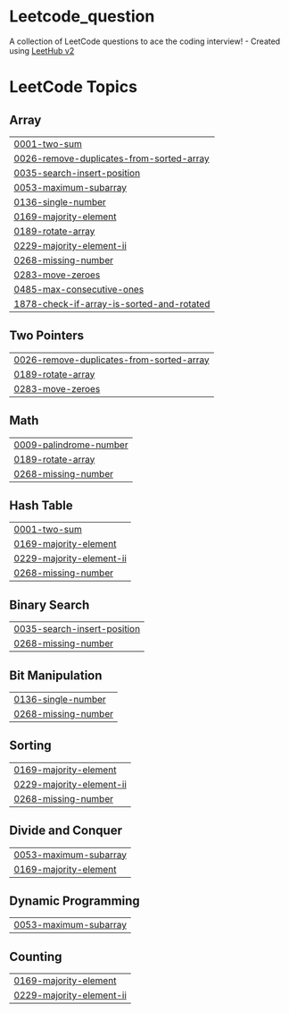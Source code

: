 # Leetcode_question
A collection of LeetCode questions to ace the coding interview! - Created using [LeetHub v2](https://github.com/arunbhardwaj/LeetHub-2.0)

<!---LeetCode Topics Start-->
# LeetCode Topics
## Array
|  |
| ------- |
| [0001-two-sum](https://github.com/AvishiktaDutta/Leetcode_question/tree/master/0001-two-sum) |
| [0026-remove-duplicates-from-sorted-array](https://github.com/AvishiktaDutta/Leetcode_question/tree/master/0026-remove-duplicates-from-sorted-array) |
| [0035-search-insert-position](https://github.com/AvishiktaDutta/Leetcode_question/tree/master/0035-search-insert-position) |
| [0053-maximum-subarray](https://github.com/AvishiktaDutta/Leetcode_question/tree/master/0053-maximum-subarray) |
| [0136-single-number](https://github.com/AvishiktaDutta/Leetcode_question/tree/master/0136-single-number) |
| [0169-majority-element](https://github.com/AvishiktaDutta/Leetcode_question/tree/master/0169-majority-element) |
| [0189-rotate-array](https://github.com/AvishiktaDutta/Leetcode_question/tree/master/0189-rotate-array) |
| [0229-majority-element-ii](https://github.com/AvishiktaDutta/Leetcode_question/tree/master/0229-majority-element-ii) |
| [0268-missing-number](https://github.com/AvishiktaDutta/Leetcode_question/tree/master/0268-missing-number) |
| [0283-move-zeroes](https://github.com/AvishiktaDutta/Leetcode_question/tree/master/0283-move-zeroes) |
| [0485-max-consecutive-ones](https://github.com/AvishiktaDutta/Leetcode_question/tree/master/0485-max-consecutive-ones) |
| [1878-check-if-array-is-sorted-and-rotated](https://github.com/AvishiktaDutta/Leetcode_question/tree/master/1878-check-if-array-is-sorted-and-rotated) |
## Two Pointers
|  |
| ------- |
| [0026-remove-duplicates-from-sorted-array](https://github.com/AvishiktaDutta/Leetcode_question/tree/master/0026-remove-duplicates-from-sorted-array) |
| [0189-rotate-array](https://github.com/AvishiktaDutta/Leetcode_question/tree/master/0189-rotate-array) |
| [0283-move-zeroes](https://github.com/AvishiktaDutta/Leetcode_question/tree/master/0283-move-zeroes) |
## Math
|  |
| ------- |
| [0009-palindrome-number](https://github.com/AvishiktaDutta/Leetcode_question/tree/master/0009-palindrome-number) |
| [0189-rotate-array](https://github.com/AvishiktaDutta/Leetcode_question/tree/master/0189-rotate-array) |
| [0268-missing-number](https://github.com/AvishiktaDutta/Leetcode_question/tree/master/0268-missing-number) |
## Hash Table
|  |
| ------- |
| [0001-two-sum](https://github.com/AvishiktaDutta/Leetcode_question/tree/master/0001-two-sum) |
| [0169-majority-element](https://github.com/AvishiktaDutta/Leetcode_question/tree/master/0169-majority-element) |
| [0229-majority-element-ii](https://github.com/AvishiktaDutta/Leetcode_question/tree/master/0229-majority-element-ii) |
| [0268-missing-number](https://github.com/AvishiktaDutta/Leetcode_question/tree/master/0268-missing-number) |
## Binary Search
|  |
| ------- |
| [0035-search-insert-position](https://github.com/AvishiktaDutta/Leetcode_question/tree/master/0035-search-insert-position) |
| [0268-missing-number](https://github.com/AvishiktaDutta/Leetcode_question/tree/master/0268-missing-number) |
## Bit Manipulation
|  |
| ------- |
| [0136-single-number](https://github.com/AvishiktaDutta/Leetcode_question/tree/master/0136-single-number) |
| [0268-missing-number](https://github.com/AvishiktaDutta/Leetcode_question/tree/master/0268-missing-number) |
## Sorting
|  |
| ------- |
| [0169-majority-element](https://github.com/AvishiktaDutta/Leetcode_question/tree/master/0169-majority-element) |
| [0229-majority-element-ii](https://github.com/AvishiktaDutta/Leetcode_question/tree/master/0229-majority-element-ii) |
| [0268-missing-number](https://github.com/AvishiktaDutta/Leetcode_question/tree/master/0268-missing-number) |
## Divide and Conquer
|  |
| ------- |
| [0053-maximum-subarray](https://github.com/AvishiktaDutta/Leetcode_question/tree/master/0053-maximum-subarray) |
| [0169-majority-element](https://github.com/AvishiktaDutta/Leetcode_question/tree/master/0169-majority-element) |
## Dynamic Programming
|  |
| ------- |
| [0053-maximum-subarray](https://github.com/AvishiktaDutta/Leetcode_question/tree/master/0053-maximum-subarray) |
## Counting
|  |
| ------- |
| [0169-majority-element](https://github.com/AvishiktaDutta/Leetcode_question/tree/master/0169-majority-element) |
| [0229-majority-element-ii](https://github.com/AvishiktaDutta/Leetcode_question/tree/master/0229-majority-element-ii) |
<!---LeetCode Topics End-->